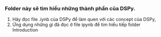 ### Folder này sẽ tìm hiểu những thành phần của DSPy. 
1. Hãy đọc file .iynb của DSPy để làm quen với các concept của DSPy, 
2. Ứng dụng những gì đã đọc ở file ipynb để tìm hiểu tiếp folder Introduction